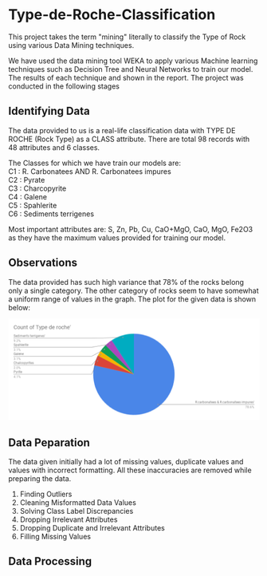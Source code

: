 # Type-de-Roche-Classification

This project takes the term "mining" literally to classify the Type of Rock using various Data Mining techniques.

We have used the data mining tool WEKA to apply various Machine learning techniques such as Decision Tree and Neural Networks to train our model. The results of each technique and shown in the report. The project was conducted in the following stages 

## Identifying Data

The data provided to us is a real-life classification data with TYPE DE ROCHE (Rock Type) as a CLASS attribute. There are total 98 records with 48 attributes and 6 classes.

The Classes for which we have train our models are:   
C1 : R. Carbonatees AND R. Carbonatees impures  
C2 : Pyrate  
C3 : Charcopyrite  
C4 : Galene  
C5 : Spahlerite  
C6 : Sediments terrigenes  

Most important attributes are: S, Zn, Pb, Cu, CaO+MgO, CaO, MgO, Fe2O3 as they have the maximum values provided for training our model.

## Observations

The data provided has such high variance that 78% of the rocks belong only a single category. The other category of rocks seem to have somewhat a uniform range of values in the graph. The plot for the given data is shown below:

![PieChart](pie.png)

## Data Peparation

The data given initially had a lot of missing values, duplicate values and values with incorrect formatting. All these inaccuracies are removed while preparing the data.

1) Finding Outliers
2) Cleaning Misformatted Data Values
3) Solving Class Label Discrepancies
4) Dropping Irrelevant Attributes
5) Dropping Duplicate and Irrelevant Attributes
6) Filling Missing Values

## Data Processing




